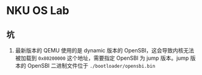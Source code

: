 # NKU OS Lab

## 坑

1. 最新版本的 QEMU 使用的是 dynamic 版本的 OpenSBI，这会导致内核无法被加载到 `0x80200000` 这个地址，需要指定 OpenSBI 为 jump 版本。jump 版本的 OpenSBI 二进制文件位于 `./bootloader/opensbi.bin`
